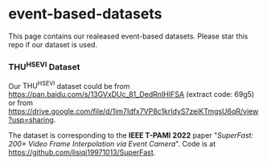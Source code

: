 # event-based-datasets
This page contains our realeased event-based datasets. Please star this repo if our dataset is used.

### $\text{THU}^\text{HSEVI}$ Dataset
Our $\text{THU}^\text{HSEVI}$ dataset could be from https://pan.baidu.com/s/13GVxDUc_81_DedRnIHIFSA (extract code: 69g5) or from https://drive.google.com/file/d/1im7Idfx7VP8c1krIdyS7zeiKTmgsU6qR/view?usp=sharing. 

The dataset is corresponding to the **IEEE T-PAMI** **2022** paper "*SuperFast: 200× Video Frame Interpolation via Event Camera*". Code is at https://github.com/lisiqi19971013/SuperFast.

